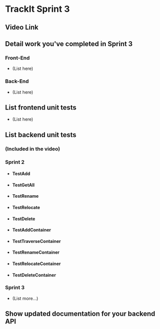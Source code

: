 # TrackIt Sprint 3

## Video Link

## Detail work you've completed in Sprint 3

### Front-End
* (List here)

### Back-End
* (List here)

## List frontend unit tests
* (List here)

## List backend unit tests
### (Included in the video)
### Sprint 2
* #### TestAdd
* #### TestGetAll
* #### TestRename
* #### TestRelocate
* #### TestDelete
* #### TestAddContainer
* #### TestTraverseContainer
* #### TestRenameContainer
* #### TestRelocateContainer
* #### TestDeleteContainer
### Sprint 3
* (List more...)

## Show updated documentation for your backend API 
